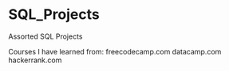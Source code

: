 # SQL_Projects
Assorted SQL Projects


Courses I have learned from:
freecodecamp.com
datacamp.com
hackerrank.com
